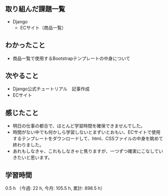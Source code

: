 ## 取り組んだ課題一覧
- Django
    - ECサイト（商品一覧）

## わかったこと
- 商品一覧で使用するBootstrapテンプレートの中身について    

## 次やること
- Django公式チュートリアル　記事作成
- ECサイト

## 感じたこと
- 明日の仕事の都合で、ほとんど学習時間を確保できませんでした。
- 時間がない中でも何かしら学習しないとまずいとおもい、ECサイトで使用するテンプレートをダウンロードして、html、CSSファイルの中身を眺めて終わりました。    
- あれもしなきゃ、これもしなきゃと焦りますが、一つずつ確実にこなしていきたいと思います。


    
## 学習時間
0.5 h （今週: 22 h, 今月: 105.5 h, 累計: 898.5 h）